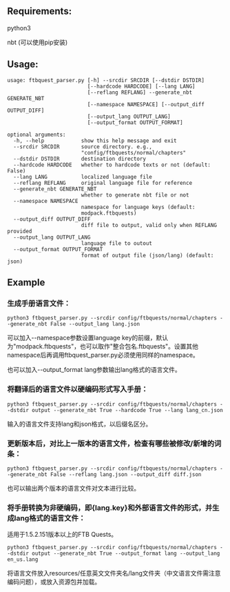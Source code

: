 ## Requirements:
python3

nbt (可以使用pip安装)

## Usage:
```
usage: ftbquest_parser.py [-h] --srcdir SRCDIR [--dstdir DSTDIR]
                          [--hardcode HARDCODE] [--lang LANG]
                          [--reflang REFLANG] --generate_nbt GENERATE_NBT
                          [--namespace NAMESPACE] [--output_diff OUTPUT_DIFF]
                          [--output_lang OUTPUT_LANG]
                          [--output_format OUTPUT_FORMAT]

optional arguments:
  -h, --help            show this help message and exit
  --srcdir SRCDIR       source directory. e.g.,
                        "config/ftbquests/normal/chapters"
  --dstdir DSTDIR       destination directory
  --hardcode HARDCODE   whether to hardcode texts or not (default: False)
  --lang LANG           localized language file
  --reflang REFLANG     original language file for reference
  --generate_nbt GENERATE_NBT
                        whether to generate nbt file or not
  --namespace NAMESPACE
                        namespace for language keys (default:
                        modpack.ftbquests)
  --output_diff OUTPUT_DIFF
                        diff file to output, valid only when REFLANG provided
  --output_lang OUTPUT_LANG
                        language file to outout
  --output_format OUTPUT_FORMAT
                        format of output file (json/lang) (default: json)
```

## Example

### 生成手册语言文件：
```
python3 ftbquest_parser.py --srcdir config/ftbquests/normal/chapters --generate_nbt False --output_lang lang.json
```
可以加入--namespace参数设置language key的前缀，默认为"modpack.ftbquests"，也可以取作"整合包名.ftbquests"。设置其他namespace后再调用ftbquest_parser.py必须使用同样的namespace。

也可以加入--output_format lang参数输出lang格式的语言文件。

### 将翻译后的语言文件以硬编码形式写入手册：
```
python3 ftbquest_parser.py --srcdir config/ftbquests/normal/chapters --dstdir output --generate_nbt True --hardcode True --lang lang_cn.json
```
输入的语言文件支持lang和json格式，以后缀名区分。

### 更新版本后，对比上一版本的语言文件，检查有哪些被修改/新增的词条：
```
python3 ftbquest_parser.py --srcdir config/ftbquests/normal/chapters --generate_nbt False --reflang lang.json --output_diff diff.json
```
也可以输出两个版本的语言文件对文本进行比较。

### 将手册转换为非硬编码，即{lang.key}和外部语言文件的形式，并生成lang格式的语言文件：
适用于1.5.2.151版本以上的FTB Quests。
```
python3 ftbquest_parser.py --srcdir config/ftbquests/normal/chapters --dstdir output --generate_nbt True --output_format lang --output_lang en_us.lang
```
将语言文件放入resources/任意英文文件夹名/lang文件夹（中文语言文件需注意编码问题），或放入资源包并加载。
